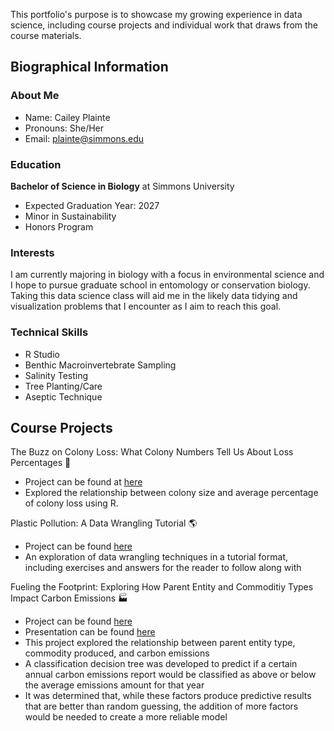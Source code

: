 
This portfolio's purpose is to showcase my growing experience in data science, including course projects and individual work that draws from the course materials.

## Biographical Information

### About Me

- Name: Cailey Plainte
- Pronouns: She/Her
- Email: plainte@simmons.edu

### Education

**Bachelor of Science in Biology** at Simmons University 

- Expected Graduation Year: 2027
- Minor in Sustainability
- Honors Program

### Interests 

I am currently majoring in biology with a focus in environmental science and I hope to pursue graduate school in entomology or conservation biology. Taking this data science class will aid me in the likely data tidying and visualization problems that I encounter as I aim to reach this goal.

### Technical Skills

- R Studio
- Benthic Macroinvertebrate Sampling
- Salinity Testing
- Tree Planting/Care
- Aseptic Technique 

## Course Projects

The Buzz on Colony Loss: What Colony Numbers Tell Us About Loss Percentages 🐝

- Project can be found at [here](https://cailey-plainte.github.io/STAT228_portfolio/2025/03/11/Colony-Loss.html)
- Explored the relationship between colony size and average percentage of colony loss using R. 

Plastic Pollution: A Data Wrangling Tutorial 🌎

- Project can be found [here](https://cailey-plainte.github.io/STAT228_portfolio/2025/04/11/Plastics.html)
- An exploration of data wrangling techniques in a tutorial format, including exercises and answers for the reader to follow along with

Fueling the Footprint: Exploring How Parent Entity and Commoditiy Types Impact Carbon Emissions 🏭
- Project can be found [here](https://cailey-plainte.github.io/STAT228_portfolio/2025/05/06/Fueling-The-Footprint.html)
- Presentation can be found [here](https://cailey-plainte.github.io/STAT228_portfolio/Copy%20of%20Minimalist%20Green%20Slides%20Infographics%20by%20Slidesgo.pdf)
- This project explored the relationship between parent entity type, commodity produced, and carbon emissions
- A classification decision tree was developed to predict if a certain annual carbon emissions report would be classified as above or below the average emissions amount for that year
- It was determined that, while these factors produce predictive results that are better than random guessing, the addition of more factors would be needed to create a more reliable model
